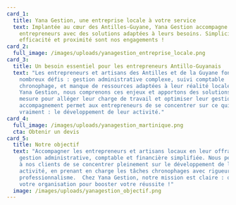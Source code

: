 ```yaml
---
card_1:
  title: Yana Gestion, une entreprise locale à votre service
  text: Implantée au cœur des Antilles-Guyane, Yana Gestion accompagne les
    entrepreneurs avec des solutions adaptées à leurs besoins. Simplicité,
    efficacité et proximité sont nos engagements !
card_2:
  full_image: /images/uploads/yanagestion_entreprise_locale.png
card_3:
  title: Un besoin essentiel pour les entrepreneurs Antillo-Guyanais
  text: "Les entrepreneurs et artisans des Antilles et de la Guyane font face à de
    nombreux défis : gestion administrative complexe, suivi comptable
    chronophage, et manque de ressources adaptées à leur réalité locale. Chez
    Yana Gestion, nous comprenons ces enjeux et apportons des solutions sur
    mesure pour alléger leur charge de travail et optimiser leur gestion. Notre
    accompagnement permet aux entrepreneurs de se concentrer sur ce qui compte
    vraiment : le développement de leur activité."
card_4:
  full_image: /images/uploads/yanagestion_martinique.png
  cta: Obtenir un devis
card_5:
  title: Notre objectif
  text: "Accompagner les entrepreneurs et artisans locaux en leur offrant une
    gestion administrative, comptable et financière simplifiée. Nous permettons
    à nos clients de se concentrer pleinement sur le développement de leur
    activité, en prenant en charge les tâches chronophages avec rigueur et
    professionnalisme.  Chez Yana Gestion, notre mission est claire : optimiser
    votre organisation pour booster votre réussite !"
  image: /images/uploads/yanagestion_objectif.png
---
```


